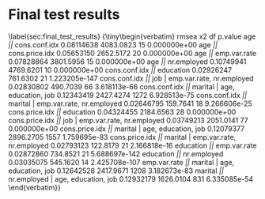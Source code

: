 # Final test results
\label{sec:final_test_results}
{\tiny\begin{verbatim}
                                                             rmsea        x2   df       p.value
age _||_ cons.conf.idx                                  0.08114638 4083.0823   15  0.000000e+00
age _||_ cons.price.idx                                 0.05653150 2652.5172   20  0.000000e+00
age _||_ emp.var.rate                                   0.07828864 3801.5956   15  0.000000e+00
age _||_ nr.employed                                    0.10749941 4769.6201   10  0.000000e+00
cons.conf.idx _||_ education                            0.02926247  761.6302   21 1.223205e-147
cons.conf.idx _||_ job | emp.var.rate, nr.employed      0.02830802  490.7039   66  3.618113e-66
cons.conf.idx _||_ marital | age, education, job        0.12343419 2427.4274 1272  6.928513e-75
cons.conf.idx _||_ marital | emp.var.rate, nr.employed  0.02646795  159.7641   18  9.266606e-25
cons.price.idx _||_ education                           0.04324455 2184.6563   28  0.000000e+00
cons.price.idx _||_ job | emp.var.rate, nr.employed     0.03749213 2051.0141   77  0.000000e+00
cons.price.idx _||_ marital | age, education, job       0.12079377 2896.2705 1557  1.759695e-83
cons.price.idx _||_ marital | emp.var.rate, nr.employed 0.02793123  122.8179   21  2.166818e-16
education _||_ emp.var.rate                             0.02872860  734.8521   21 5.688697e-142
education _||_ nr.employed                              0.03035075  545.1620   14 2.425708e-107
emp.var.rate _||_ marital | age, education, job         0.12642528 2417.9671 1208  3.182673e-83
marital _||_ nr.employed | age, education, job          0.12932179 1626.0104  831  6.335085e-54
\end{verbatim}}
